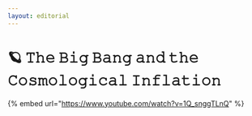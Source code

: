 ```yaml
---
layout: editorial
---
```


# 🪐 𝚃𝚑𝚎 𝙱𝚒𝚐 𝙱𝚊𝚗𝚐 𝚊𝚗𝚍 𝚝𝚑𝚎 𝙲𝚘𝚜𝚖𝚘𝚕𝚘𝚐𝚒𝚌𝚊𝚕 𝙸𝚗𝚏𝚕𝚊𝚝𝚒𝚘𝚗

{% embed url="https://www.youtube.com/watch?v=1Q_snggTLnQ" %}
